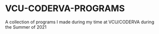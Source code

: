 # VCU-CODERVA-PROGRAMS
A collection of programs I made during my time at VCU/CODERVA during the Summer of 2021
